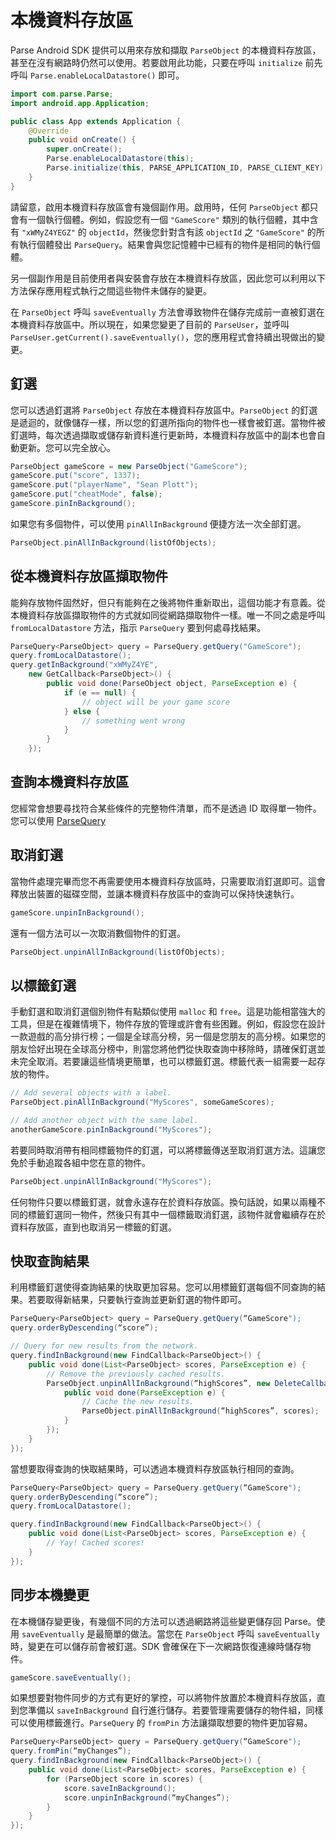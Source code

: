 # 本機資料存放區

Parse Android SDK 提供可以用來存放和擷取 `ParseObject` 的本機資料存放區，甚至在沒有網路時仍然可以使用。若要啟用此功能，只要在呼叫 `initialize` 前先呼叫 `Parse.enableLocalDatastore()` 即可。

```java
import com.parse.Parse;
import android.app.Application;

public class App extends Application {
    @Override
    public void onCreate() {
        super.onCreate();
        Parse.enableLocalDatastore(this);
        Parse.initialize(this, PARSE_APPLICATION_ID, PARSE_CLIENT_KEY);
    }
}
```

請留意，啟用本機資料存放區會有幾個副作用。啟用時，任何 `ParseObject` 都只會有一個執行個體。例如，假設您有一個 `"GameScore"` 類別的執行個體，其中含有 `"xWMyZ4YEGZ"` 的 `objectId`，然後您針對含有該 `objectId` 之 `"GameScore"` 的所有執行個體發出 `ParseQuery`。結果會與您記憶體中已經有的物件是相同的執行個體。

另一個副作用是目前使用者與安裝會存放在本機資料存放區，因此您可以利用以下方法保存應用程式執行之間這些物件未儲存的變更。

在 `ParseObject` 呼叫 `saveEventually` 方法會導致物件在儲存完成前一直被釘選在本機資料存放區中。所以現在，如果您變更了目前的 `ParseUser`，並呼叫 `ParseUser.getCurrent().saveEventually()`，您的應用程式會持續出現做出的變更。

## 釘選

您可以透過釘選將 `ParseObject` 存放在本機資料存放區中。`ParseObject` 的釘選是遞迴的，就像儲存一樣，所以您的釘選所指向的物件也一樣會被釘選。當物件被釘選時，每次透過擷取或儲存新資料進行更新時，本機資料存放區中的副本也會自動更新。您可以完全放心。

```java
ParseObject gameScore = new ParseObject("GameScore");
gameScore.put("score", 1337);
gameScore.put("playerName", "Sean Plott");
gameScore.put("cheatMode", false);
gameScore.pinInBackground();
```

如果您有多個物件，可以使用 `pinAllInBackground` 便捷方法一次全部釘選。

```java
ParseObject.pinAllInBackground(listOfObjects);
```

## 從本機資料存放區擷取物件

能夠存放物件固然好，但只有能夠在之後將物件重新取出，這個功能才有意義。從本機資料存放區擷取物件的方式就如同從網路擷取物件一樣。唯一不同之處是呼叫 `fromLocalDatastore` 方法，指示 `ParseQuery` 要到何處尋找結果。

```java
ParseQuery<ParseObject> query = ParseQuery.getQuery("GameScore");
query.fromLocalDatastore();
query.getInBackground("xWMyZ4YE",
    new GetCallback<ParseObject>() {
        public void done(ParseObject object, ParseException e) {
            if (e == null) {
                // object will be your game score
            } else {
                // something went wrong
            }
        }
    });
```

## 查詢本機資料存放區

您經常會想要尋找符合某些條件的完整物件清單，而不是透過 ID 取得單一物件。您可以使用 [ParseQuery](#queries)

## 取消釘選

當物件處理完畢而您不再需要使用本機資料存放區時，只需要取消釘選即可。這會釋放出裝置的磁碟空間，並讓本機資料存放區中的查詢可以保持快速執行。

```java
gameScore.unpinInBackground();
```

還有一個方法可以一次取消數個物件的釘選。

```java
ParseObject.unpinAllInBackground(listOfObjects);
```

## 以標籤釘選

手動釘選和取消釘選個別物件有點類似使用 `malloc` 和 `free`。這是功能相當強大的工具，但是在複雜情境下，物件存放的管理或許會有些困難。例如，假設您在設計一款遊戲的高分排行榜；一個是全球高分榜，另一個是您朋友的高分榜。如果您的朋友恰好出現在全球高分榜中，則當您將他們從快取查詢中移除時，請確保釘選並未完全取消。若要讓這些情境更簡單，也可以標籤釘選。標籤代表一組需要一起存放的物件。

```java
// Add several objects with a label.
ParseObject.pinAllInBackground("MyScores", someGameScores);

// Add another object with the same label.
anotherGameScore.pinInBackground("MyScores");
```

若要同時取消帶有相同標籤物件的釘選，可以將標籤傳送至取消釘選方法。這讓您免於手動追蹤各組中您在意的物件。

```java
ParseObject.unpinAllInBackground("MyScores");
```

任何物件只要以標籤釘選，就會永遠存在於資料存放區。換句話說，如果以兩種不同的標籤釘選同一物件，然後只有其中一個標籤取消釘選，該物件就會繼續存在於資料存放區，直到也取消另一標籤的釘選。

## 快取查詢結果

利用標籤釘選使得查詢結果的快取更加容易。您可以用標籤釘選每個不同查詢的結果。若要取得新結果，只要執行查詢並更新釘選的物件即可。

```java
ParseQuery<ParseObject> query = ParseQuery.getQuery(“GameScore");
query.orderByDescending(“score”);

// Query for new results from the network.
query.findInBackground(new FindCallback<ParseObject>() {
    public void done(List<ParseObject> scores, ParseException e) {
        // Remove the previously cached results.
        ParseObject.unpinAllInBackground(“highScores”, new DeleteCallback() {
            public void done(ParseException e) {
                // Cache the new results.
                ParseObject.pinAllInBackground(“highScores”, scores);
            }
        });
    }
});
```

當想要取得查詢的快取結果時，可以透過本機資料存放區執行相同的查詢。

```java
ParseQuery<ParseObject> query = ParseQuery.getQuery(“GameScore");
query.orderByDescending(“score”);
query.fromLocalDatastore();

query.findInBackground(new FindCallback<ParseObject>() {
    public void done(List<ParseObject> scores, ParseException e) {
        // Yay! Cached scores!
    }
});
```

## 同步本機變更

在本機儲存變更後，有幾個不同的方法可以透過網路將這些變更儲存回 Parse。使用 `saveEventually` 是最簡單的做法。當您在 `ParseObject` 呼叫 `saveEventually` 時，變更在可以儲存前會被釘選。SDK 會確保在下一次網路恢復連線時儲存物件。

```java
gameScore.saveEventually();
```

如果想要對物件同步的方式有更好的掌控，可以將物件放置於本機資料存放區，直到您準備以 `saveInBackground` 自行進行儲存。若要管理需要儲存的物件組，同樣可以使用標籤進行。`ParseQuery` 的 `fromPin` 方法讓擷取想要的物件更加容易。

```java
ParseQuery<ParseObject> query = ParseQuery.getQuery(“GameScore");
query.fromPin(“myChanges”);
query.findInBackground(new FindCallback<ParseObject>() {
    public void done(List<ParseObject> scores, ParseException e) {
        for (ParseObject score in scores) {
            score.saveInBackground();
            score.unpinInBackground(“myChanges”);
        }
    }
});
```
